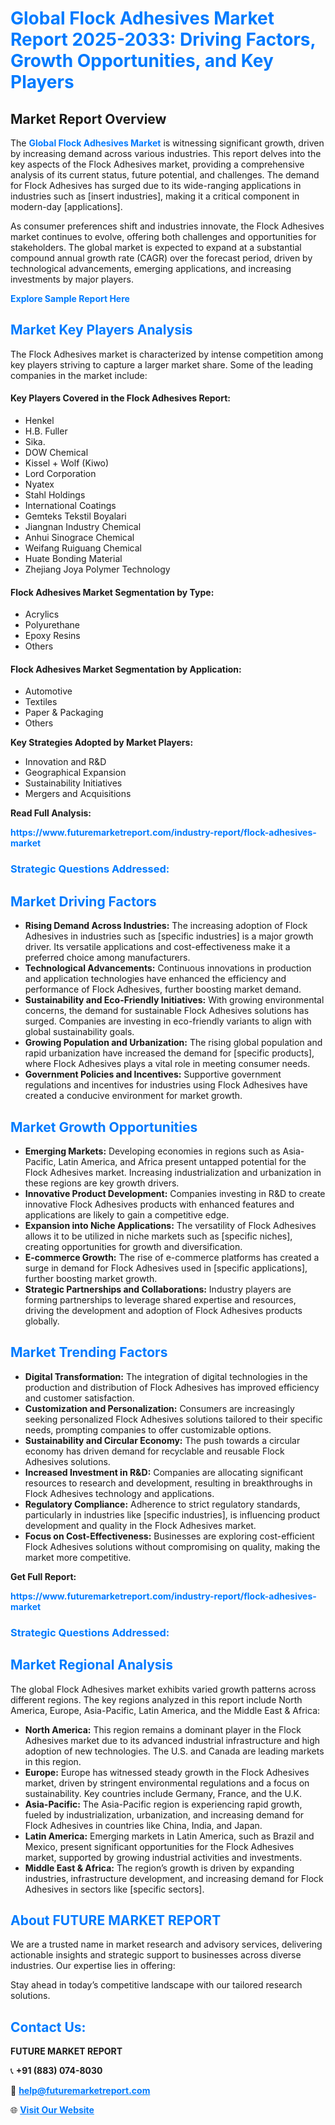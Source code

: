 <h1 style="color: #007BFF;">Global Flock Adhesives Market Report 2025-2033: Driving Factors, Growth Opportunities, and Key Players</h1>

<section id="overview">
<h2>Market Report Overview</h2>
<p>The <a href="https://www.futuremarketreport.com/industry-report/flock-adhesives-market" style="color: #007BFF; text-decoration: none;"><strong>Global Flock Adhesives Market</strong></a> is witnessing significant growth, driven by increasing demand across various industries. This report delves into the key aspects of the Flock Adhesives market, providing a comprehensive analysis of its current status, future potential, and challenges. The demand for Flock Adhesives has surged due to its wide-ranging applications in industries such as [insert industries], making it a critical component in modern-day [applications].</p>
<p>As consumer preferences shift and industries innovate, the Flock Adhesives market continues to evolve, offering both challenges and opportunities for stakeholders. The global market is expected to expand at a substantial compound annual growth rate (CAGR) over the forecast period, driven by technological advancements, emerging applications, and increasing investments by major players.</p>
</section>

<section id="overview">
<p><a href="https://www.futuremarketreport.com/request-sample/reportId=57870" style="color: #007BFF; text-decoration: none;"><strong>Explore Sample Report Here</strong></a></p>
</section>

<section id="key-players">
<h2 style="color: #007BFF;">Market Key Players Analysis</h2>
<p>The Flock Adhesives market is characterized by intense competition among key players striving to capture a larger market share. Some of the leading companies in the market include:</p>
<h4>Key Players Covered in the Flock Adhesives Report:</h4>
<ul><li>Henkel</li><li>H.B. Fuller</li><li>Sika.</li><li>DOW Chemical</li><li>Kissel + Wolf (Kiwo)</li><li>Lord Corporation</li><li>Nyatex</li><li>Stahl Holdings</li><li>International Coatings</li><li>Gemteks Tekstil Boyalari</li><li>Jiangnan Industry Chemical</li><li>Anhui Sinograce Chemical</li><li>Weifang Ruiguang Chemical</li><li>Huate Bonding Material</li><li>Zhejiang Joya Polymer Technology</li></ul>
<h4>Flock Adhesives Market Segmentation by Type:</h4>
<ul><li>Acrylics</li><li>Polyurethane</li><li>Epoxy Resins</li><li>Others</li></ul>

<h4>Flock Adhesives Market Segmentation by Application:</h4>
<ul><li>Automotive</li><li>Textiles</li><li>Paper &amp; Packaging</li><li>Others</li></ul>
<p><strong>Key Strategies Adopted by Market Players:</strong></p>
<ul>
<li>Innovation and R&D</li>
<li>Geographical Expansion</li>
<li>Sustainability Initiatives</li>
<li>Mergers and Acquisitions</li>
</ul>
</section>

<section>
<p><strong>Read Full Analysis: </strong></p><a href="https://www.futuremarketreport.com/industry-report/flock-adhesives-market" style="color: #007BFF; text-decoration: none;"><strong>https://www.futuremarketreport.com/industry-report/flock-adhesives-market</strong></a>
<h3 style="color: #007BFF;">Strategic Questions Addressed:</h3>
</section>

<section id="driving-factors">
<h2 style="color: #007BFF;">Market Driving Factors</h2>
<ul>
<li><strong>Rising Demand Across Industries:</strong> The increasing adoption of Flock Adhesives in industries such as [specific industries] is a major growth driver. Its versatile applications and cost-effectiveness make it a preferred choice among manufacturers.</li>
<li><strong>Technological Advancements:</strong> Continuous innovations in production and application technologies have enhanced the efficiency and performance of Flock Adhesives, further boosting market demand.</li>
<li><strong>Sustainability and Eco-Friendly Initiatives:</strong> With growing environmental concerns, the demand for sustainable Flock Adhesives solutions has surged. Companies are investing in eco-friendly variants to align with global sustainability goals.</li>
<li><strong>Growing Population and Urbanization:</strong> The rising global population and rapid urbanization have increased the demand for [specific products], where Flock Adhesives plays a vital role in meeting consumer needs.</li>
<li><strong>Government Policies and Incentives:</strong> Supportive government regulations and incentives for industries using Flock Adhesives have created a conducive environment for market growth.</li>
</ul>
</section>

<section id="growth-opportunities">
<h2 style="color: #007BFF;">Market Growth Opportunities</h2>
<ul>
<li><strong>Emerging Markets:</strong> Developing economies in regions such as Asia-Pacific, Latin America, and Africa present untapped potential for the Flock Adhesives market. Increasing industrialization and urbanization in these regions are key growth drivers.</li>
<li><strong>Innovative Product Development:</strong> Companies investing in R&D to create innovative Flock Adhesives products with enhanced features and applications are likely to gain a competitive edge.</li>
<li><strong>Expansion into Niche Applications:</strong> The versatility of Flock Adhesives allows it to be utilized in niche markets such as [specific niches], creating opportunities for growth and diversification.</li>
<li><strong>E-commerce Growth:</strong> The rise of e-commerce platforms has created a surge in demand for Flock Adhesives used in [specific applications], further boosting market growth.</li>
<li><strong>Strategic Partnerships and Collaborations:</strong> Industry players are forming partnerships to leverage shared expertise and resources, driving the development and adoption of Flock Adhesives products globally.</li>
</ul>
</section>

<section id="trending-factors">
<h2 style="color: #007BFF;">Market Trending Factors</h2>
<ul>
<li><strong>Digital Transformation:</strong> The integration of digital technologies in the production and distribution of Flock Adhesives has improved efficiency and customer satisfaction.</li>
<li><strong>Customization and Personalization:</strong> Consumers are increasingly seeking personalized Flock Adhesives solutions tailored to their specific needs, prompting companies to offer customizable options.</li>
<li><strong>Sustainability and Circular Economy:</strong> The push towards a circular economy has driven demand for recyclable and reusable Flock Adhesives solutions.</li>
<li><strong>Increased Investment in R&D:</strong> Companies are allocating significant resources to research and development, resulting in breakthroughs in Flock Adhesives technology and applications.</li>
<li><strong>Regulatory Compliance:</strong> Adherence to strict regulatory standards, particularly in industries like [specific industries], is influencing product development and quality in the Flock Adhesives market.</li>
<li><strong>Focus on Cost-Effectiveness:</strong> Businesses are exploring cost-efficient Flock Adhesives solutions without compromising on quality, making the market more competitive.</li>
</ul>
</section>

<section>
<p><strong>Get Full Report: </strong></p><a href="https://www.futuremarketreport.com/industry-report/flock-adhesives-market" style="color: #007BFF; text-decoration: none;"><strong>https://www.futuremarketreport.com/industry-report/flock-adhesives-market</strong></a>
<h3 style="color: #007BFF;">Strategic Questions Addressed:</h3>
</section>


<section id="regional-analysis">
<h2 style="color: #007BFF;">Market Regional Analysis</h2>
<p>The global Flock Adhesives market exhibits varied growth patterns across different regions. The key regions analyzed in this report include North America, Europe, Asia-Pacific, Latin America, and the Middle East & Africa:</p>
<ul>
<li><strong>North America:</strong> This region remains a dominant player in the Flock Adhesives market due to its advanced industrial infrastructure and high adoption of new technologies. The U.S. and Canada are leading markets in this region.</li>
<li><strong>Europe:</strong> Europe has witnessed steady growth in the Flock Adhesives market, driven by stringent environmental regulations and a focus on sustainability. Key countries include Germany, France, and the U.K.</li>
<li><strong>Asia-Pacific:</strong> The Asia-Pacific region is experiencing rapid growth, fueled by industrialization, urbanization, and increasing demand for Flock Adhesives in countries like China, India, and Japan.</li>
<li><strong>Latin America:</strong> Emerging markets in Latin America, such as Brazil and Mexico, present significant opportunities for the Flock Adhesives market, supported by growing industrial activities and investments.</li>
<li><strong>Middle East & Africa:</strong> The region’s growth is driven by expanding industries, infrastructure development, and increasing demand for Flock Adhesives in sectors like [specific sectors].</li>
</ul>
</section>

<footer>
<h2 style="color: #007BFF;">About FUTURE MARKET REPORT</h2>
<p>We are a trusted name in market research and advisory services, delivering actionable insights and strategic support to businesses across diverse industries. Our expertise lies in offering:</p>

<p>Stay ahead in today’s competitive landscape with our tailored research solutions.</p>

<h2 style="color: #007BFF;">Contact Us:</h2>
<p><strong>FUTURE MARKET REPORT</strong></p>
<p>📞 <strong>+91 (883) 074-8030</strong></p>
<p>📧 <strong><a href="mailto:help@futuremarketreport.com" style="color: #007BFF;">help@futuremarketreport.com</a></strong></p>
<p>🌐 <strong><a href="https://www.futuremarketreport.com/" style="color: #007BFF;">Visit Our Website</a></strong></p>
</footer>
